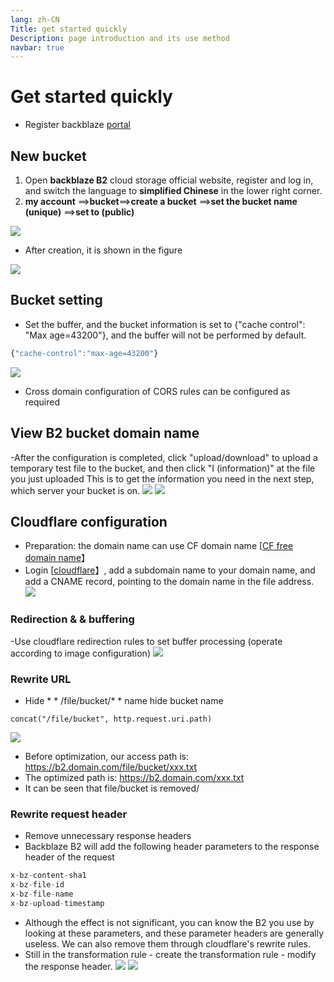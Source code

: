 ```yaml
---
lang: zh-CN
Title: get started quickly
Description: page introduction and its use method
navbar: true
---
```

# Get started quickly

- Register backblaze [portal](https://www.backblaze.com/b2/sign-up.html?referrer=nopref)

## New bucket

1. Open **backblaze B2** cloud storage official website, register and log in, and switch the language to **simplified Chinese** in the lower right corner.
2. **my account** ==>**bucket**==>**create a bucket** ==>**set the bucket name (unique)** ==>**set to (public)**

![]( https://cloud.mr90.top/hexo/4/e615dd65-19af-42a6-826f-cf62f53f751c.png)

- After creation, it is shown in the figure

![]( https://cloud.mr90.top/hexo/4/2ccb3d00-0ccf-48a1-bceb-c92d4861ad06.png)

## Bucket setting
- Set the buffer, and the bucket information is set to {"cache control": "Max age=43200"}, and the buffer will not be performed by default.
```js
{"cache-control":"max-age=43200"}
```
![]( https://cloud.mr90.top/hexo/4/30cfef4b-3111-48b4-ac88-762e600aa618.png)
- Cross domain configuration of CORS rules can be configured as required
## View B2 bucket domain name
-After the configuration is completed, click "upload/download" to upload a temporary test file to the bucket, and then click "I (information)" at the file you just uploaded This is to get the information you need in the next step, which server your bucket is on.
![]( https://cloud.mr90.top/hexo/4/a30a1d56-54fa-4d29-bddb-a4c860755e14.png)
![]( https://cloud.mr90.top/hexo/4/45890fbe-3237-48d5-97c1-7cff4ce9e30c.png)
## Cloudflare configuration
- Preparation: the domain name can use CF domain name [[CF free domain name](https://blog.csdn.net/pqowlaksmznx/article/details/124911996 )】
- Login [[cloudflare](https://dash.cloudflare.com/)】, add a subdomain name to your domain name, and add a CNAME record, pointing to the domain name in the file address.
![]( https://cloud.mr90.top/hexo/4/1501d938-a4e2-47c2-a2ee-b49169e3e487.png)
### Redirection &amp; &amp; buffering
-Use cloudflare redirection rules to set buffer processing (operate according to image configuration)
![]( https://cloud.mr90.top/hexo/4/e729288c-06a6-4992-a850-ce41f54c5ca9.png)
### Rewrite URL
- Hide * * /file/bucket/* * name hide bucket name
```
concat("/file/bucket", http.request.uri.path)
```
![]( https://cloud.mr90.top/hexo/4/d2b1c6d4-a863-42a8-a3cf-c41034217dd6.png)
- Before optimization, our access path is: https://b2.domain.com/file/bucket/xxx.txt
- The optimized path is: https://b2.domain.com/xxx.txt
- It can be seen that file/bucket is removed/
### Rewrite request header

- Remove unnecessary response headers
- Backblaze B2 will add the following header parameters to the response header of the request

```js
x-bz-content-sha1
x-bz-file-id
x-bz-file-name
x-bz-upload-timestamp
```

- Although the effect is not significant, you can know the B2 you use by looking at these parameters, and these parameter headers are generally useless. We can also remove them through cloudflare's rewrite rules.
- Still in the transformation rule - create the transformation rule - modify the response header.
![]( https://cloud.mr90.top/hexo/4/e0b95f22-0aae-40d0-a6c9-30071bfa8035.png)
![]( https://cloud.mr90.top/hexo/4/084fb813-cd49-47d8-9260-8af6c709e73b.png)